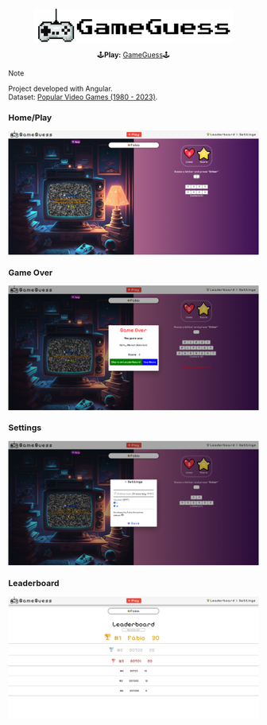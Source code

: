 <p align="center">
  <img src="https://raw.githubusercontent.com/FabiomtGoncalves/GameGuess/master/github-imgs/logo.png?raw=true" width="400" align="center">  
</p>  
<p align="center">
    🕹️<b>Play:</b> <a href="https://fabiomtgoncalves.github.io/GameGuess/" target="_blank">GameGuess</a>🕹️  
</p>  

> [!NOTE]
> Project developed with Angular.  
> Dataset: [Popular Video Games (1980 - 2023)](https://www.kaggle.com/datasets/arnabchaki/popular-video-games-1980-2023/).  

### Home/Play
![Home](https://raw.githubusercontent.com/FabiomtGoncalves/GameGuess/master/github-imgs/home.png?raw=true)  
  

### Game Over
![GameOver](https://raw.githubusercontent.com/FabiomtGoncalves/GameGuess/master/github-imgs/gameover.png?raw=true)  
  

### Settings
![Settings](https://raw.githubusercontent.com/FabiomtGoncalves/GameGuess/master/github-imgs/settings.png?raw=true)  
  

### Leaderboard
![Leaderboard](https://raw.githubusercontent.com/FabiomtGoncalves/GameGuess/master/github-imgs/leaderboard.png?raw=true)  
